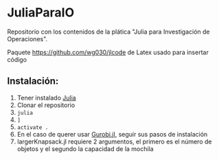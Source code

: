 # JuliaParaIO
Repositorio con los contenidos de la plática "Julia para Investigación de Operaciones".

Paquete https://github.com/wg030/jlcode de Latex usado para insertar código


## Instalación:

1. Tener instalado [Julia](https://julialang.org/downloads/)
2. Clonar el repositorio
3. `julia`
4. `]`
5. `activate .`
6. En el caso de querer usar [Gurobi.jl](https://github.com/jump-dev/Gurobi.jl), seguir sus pasos de instalación
7. largerKnapsack.jl requiere 2 argumentos, el primero es el número de objetos y el segundo la capacidad de la mochila
